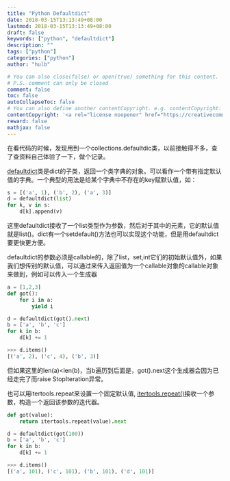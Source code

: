 ```yaml
---
title: "Python Defaultdict"
date: 2018-03-15T13:13:49+08:00
lastmod: 2018-03-15T13:13:49+08:00
draft: false
keywords: ["python", "defaultdict"]
description: ""
tags: ["python"]
categories: ["python"]
author: "hulb"

# You can also close(false) or open(true) something for this content.
# P.S. comment can only be closed
comment: false
toc: false
autoCollapseToc: false
# You can also define another contentCopyright. e.g. contentCopyright: "This is another copyright."
contentCopyright: '<a rel="license noopener" href="https://creativecommons.org/licenses/by-nc-nd/4.0/" target="_blank">CC BY-NC-ND 4.0</a>'
reward: false
mathjax: false
---
```

在看代码的时候，发现用到一个collections.defaultdic类，以前接触得不多，查了查资料自己体验了一下，做个记录。

<!--more-->
[defaultdict](https://docs.python.org/2/library/collections.html#collections.defaultdict)类是dict的子类，返回一个类字典的对象。可以看作一个带有指定默认值的字典。一个典型的用法是给某个字典中不存在的key赋默认值，如：
```python
s = [('a', 1), ('b', 2), ('a', 3)]
d = defaultdict(list)
for k, v in s:
    d[k].append(v)

```
这里defaultdict接收了一个list类型作为参数，然后对于其中的元素，它的默认值就是list()。dict有一个setdefault()方法也可以实现这个功能，但是用defaultdict要更快更方便。

defaultdict的参数必须是callable的，除了list，set,int它们的初始默认值外，如果我们想传别的默认值，可以通过来传入返回值为一个callable对象的callable对象来做到，例如可以传入一个生成器
```python
a = [1,2,3]
def got():
    for i in a:
        yield i

d = defaultdict(got().next)
b = ['a', 'b', 'c']
for k in b:
    d[k] += 1

>>> d.items()
[('a', 2), ('c', 4), ('b', 3)]
```
但如果这里的len(a)<len(b)，当b遍历到后面是，got().next这个生成器会因为已经走完了而raise StopIteration异常。

也可以用itertools.repeat来设置一个固定默认值, [itertools.repeat()](https://docs.python.org/2/library/itertools.html#itertools.repeat)接收一个参数，构造一个返回该参数的迭代器。
```python
def got(value):
    return itertools.repeat(value).next

d = defaultdict(got(100))
b = ['a', 'b', 'c']
for k in b:
    d[k] += 1

>>> d.items()
[('a', 101), ('c', 101), ('b', 101), ('d', 101)]
```
